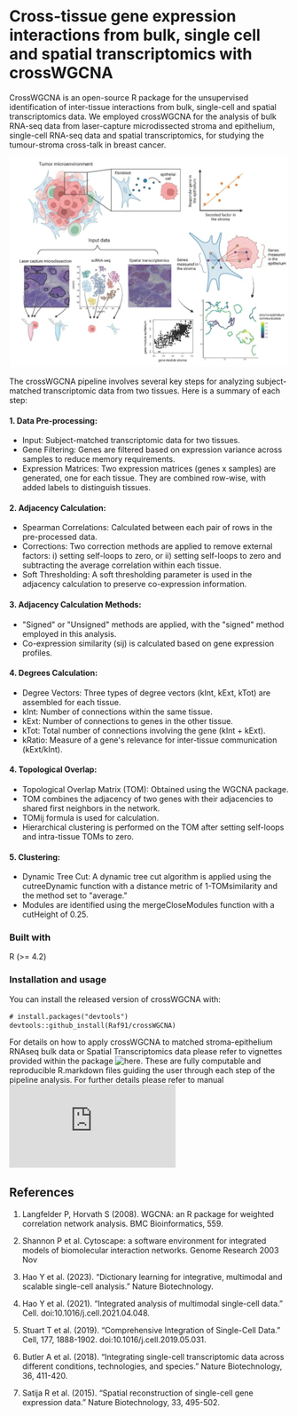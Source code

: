 # Cross-tissue gene expression interactions from bulk, single cell and spatial transcriptomics with crossWGCNA

CrossWGCNA is an open-source R package for the unsupervised identification of inter-tissue interactions from bulk, single-cell and spatial transcriptomics data. 
We employed crossWGCNA for the analysis of bulk RNA-seq data from laser-capture microdissected stroma and epithelium, single-cell RNA-seq data and spatial transcriptomics, for studying the tumour-stroma cross-talk in breast cancer.

![alt text](https://github.com/Raf91/crossWGCNA/blob/main/Graphical_Abstract.png)

The crossWGCNA pipeline involves several key steps for analyzing subject-matched transcriptomic data from two tissues. Here is a summary of each step:

####  1. Data Pre-processing:
- Input: Subject-matched transcriptomic data for two tissues.
- Gene Filtering: Genes are filtered based on expression variance across samples to reduce memory requirements.
- Expression Matrices: Two expression matrices (genes x samples) are generated, one for each tissue. They are combined row-wise, with added labels to distinguish tissues.

#### 2. Adjacency Calculation:
- Spearman Correlations: Calculated between each pair of rows in the pre-processed data.
- Corrections: Two correction methods are applied to remove external factors: i) setting self-loops to zero, or ii) setting self-loops to zero and subtracting the average correlation within each tissue.
- Soft Thresholding: A soft thresholding parameter is used in the adjacency calculation to preserve co-expression information.

#### 3. Adjacency Calculation Methods:
- "Signed" or "Unsigned" methods are applied, with the "signed" method employed in this analysis.
- Co-expression similarity (sij) is calculated based on gene expression profiles.

#### 4. Degrees Calculation:
- Degree Vectors: Three types of degree vectors (kInt, kExt, kTot) are assembled for each tissue.
- kInt: Number of connections within the same tissue.
- kExt: Number of connections to genes in the other tissue.
- kTot: Total number of connections involving the gene (kInt + kExt).
- kRatio: Measure of a gene's relevance for inter-tissue communication (kExt/kInt).

#### 4. Topological Overlap:
- Topological Overlap Matrix (TOM): Obtained using the WGCNA package.
- TOM combines the adjacency of two genes with their adjacencies to shared first neighbors in the network.
- TOMij formula is used for calculation.
- Hierarchical clustering is performed on the TOM after setting self-loops and intra-tissue TOMs to zero.

#### 5. Clustering:
- Dynamic Tree Cut: A dynamic tree cut algorithm is applied using the cutreeDynamic function with a distance metric of 1-TOMsimilarity and the method set to "average."
- Modules are identified using the mergeCloseModules function with a cutHeight of 0.25.

### Built with 

R (>= 4.2)

### Installation and usage

You can install the released version of crossWGCNA with:

```
# install.packages("devtools")
devtools::github_install(Raf91/crossWGCNA)
```

For details on how to apply crossWGCNA to matched stroma-epithelium RNAseq bulk data or Spatial Transcriptomics data please refer to vignettes provided within the package ![here](https://github.com/Raf91/crossWGCNA/blob/main/vignettes/). 
These are fully computable and reproducible R.markdown files guiding the user through each step of the pipeline analysis. For further details please refer to manual ![here](https://github.com/Raf91/crossWGCNA/blob/main/man/crossWGCNA_manual.pdf)

## References

1. Langfelder P, Horvath S (2008). WGCNA: an R package for weighted correlation network analysis. BMC Bioinformatics, 559.

3. Shannon P et al. Cytoscape: a software environment for integrated models of biomolecular interaction networks.
Genome Research 2003 Nov

4. Hao Y et al. (2023). “Dictionary learning for integrative, multimodal and scalable single-cell analysis.” Nature Biotechnology. 

5. Hao Y et al. (2021). “Integrated analysis of multimodal single-cell data.” Cell. doi:10.1016/j.cell.2021.04.048.

6. Stuart T et al. (2019). “Comprehensive Integration of Single-Cell Data.” Cell, 177, 1888-1902. doi:10.1016/j.cell.2019.05.031.
    
7. Butler A et al. (2018). “Integrating single-cell transcriptomic data across different conditions, technologies, and species.” Nature Biotechnology, 36, 411-420.

8. Satija R et al. (2015). “Spatial reconstruction of single-cell gene expression data.” Nature Biotechnology, 33, 495-502. 

